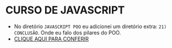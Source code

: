 # CURSO DE JAVASCRIPT
* No diretório `JAVASCRIPT POO` eu adicionei um diretório extra: `21) CONCLUSÃO`. Onde eu falo dos pilares do POO.
* [CLIQUE AQUI PARA CONFERIR](https://github.com/VILHALVA/CURSO-DE-JAVASCRIPT/tree/main/JAVASCRIPT%20POO)